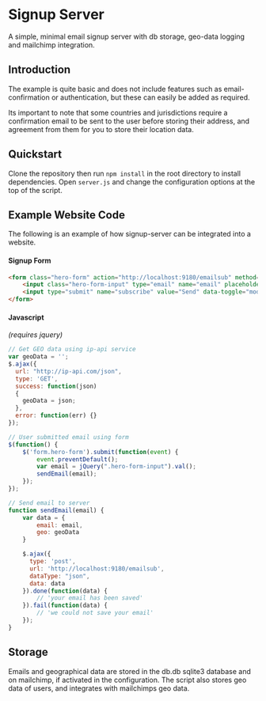 # Signup Server
A simple, minimal email signup server with db storage, geo-data logging and mailchimp integration.

## Introduction

The example is quite basic and does not include features such as email-confirmation or authentication, but these can easily be added as required.

Its important to note that some countries and jurisdictions require a confirmation email to be sent to the user before storing their address, and agreement from them for you to store their location data.

## Quickstart

Clone the repository then run `npm install` in the root directory to install dependencies. Open `server.js` and change the configuration options at the top of the script.

## Example Website Code

The following is an example of how signup-server can be integrated into a website.

#### Signup Form

```html
<form class="hero-form" action="http://localhost:9180/emailsub" method="post" id="hero-form" name="email-form" target="_blank" novalidate>
	<input class="hero-form-input" type="email" name="email" placeholder="Email me about your cool new product!">
	<input type="submit" name="subscribe" value="Send" data-toggle="modal" data-target="#signup-modal">
</form>
```

#### Javascript 
*(requires jquery)*

```javascript
// Get GEO data using ip-api service
var geoData = '';
$.ajax({
  url: "http://ip-api.com/json",
  type: 'GET',
  success: function(json)
  {
    geoData = json;
  },
  error: function(err) {}
});

// User submitted email using form
$(function() {
	$('form.hero-form').submit(function(event) {
		event.preventDefault();
		var email = jQuery(".hero-form-input").val();
		sendEmail(email);
	});
});

// Send email to server
function sendEmail(email) {
	var data = {
		email: email,
		geo: geoData
	}

	$.ajax({
      type: 'post',
      url: 'http://localhost:9180/emailsub',
      dataType: "json",
      data: data
    }).done(function(data) {
		// 'your email has been saved'
    }).fail(function(data) {
		// 'we could not save your email'
    });
}
```

## Storage

Emails and geographical data are stored in the db.db sqlite3 database and on mailchimp, if activated in the configuration. The script also stores geo data of users, and integrates with mailchimps geo data. 

